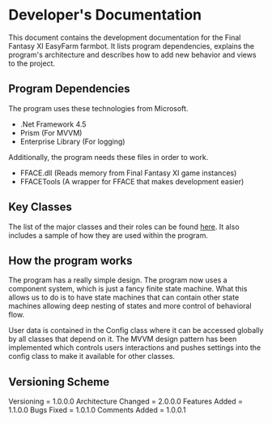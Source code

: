 # Developer's Documentation
This document contains the development documentation for the Final Fantasy XI EasyFarm farmbot. It lists program dependencies, explains the program's architecture and describes how to add new behavior and views to the project. 

## Program Dependencies
The program uses these technologies from Microsoft. 
* .Net Framework 4.5
* Prism (For MVVM)
* Enterprise Library (For logging)

Additionally, the program needs these files in order to work.
* FFACE.dll (Reads memory from Final Fantasy XI game instances)
* FFACETools (A wrapper for FFACE that makes development easier)

## Key Classes
The list of the major classes and their roles can be found [here](https://github.com/EasyFarm/EasyFarm/wiki/Key-Classes). It also includes a sample of how they are used within the program. 

## How the program works
The program has a really simple design. The program now uses a component system, which is just a fancy finite state machine. What this allows us to do is to have state machines that can contain other state machines allowing deep nesting of states and more control of behavioral flow. 

User data is contained in the Config class where it can be accessed globally by all classes that depend on it. The MVVM design pattern has been implemented which controls users interactions and pushes settings into the config class to make it available for other classes. 

## Versioning Scheme
Versioning = 1.0.0.0
Architecture Changed = 2.0.0.0
Features Added = 1.1.0.0
Bugs Fixed = 1.0.1.0
Comments Added = 1.0.0.1